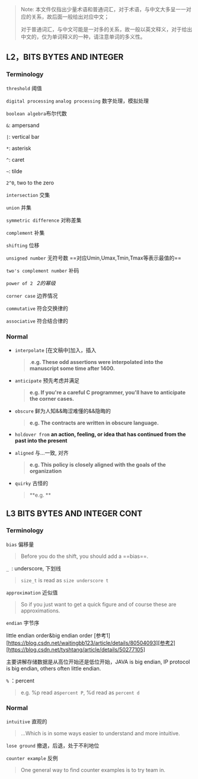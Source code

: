 > Note: 本文件仅指出少量术语和普通词汇，对于术语，与中文大多呈一一对应的关系，故后面一般给出对应中文；
>
> 对于普通词汇，与中文可能是一对多的关系，故一般以英文释义，对于给出中文的，仅为单词释义的一种，请注意单词的多义性。

## L2，BITS BYTES AND INTEGER

### Terminology

`threshold` 阈值

`digital processing` `analog processing` 数字处理，模拟处理

`boolean algebra`布尔代数

`&`: ampersand 

`|`:  vertical bar 

`*`: asterisk 

`^`: caret

`~`: tilde 

`2^0`, two to the zero

`intersection` 交集

`union` 并集

`symmetric difference` 对称差集

`complement` 补集

`shifting` 位移

`unsigned number` 无符号数  ==对应Umin,Umax,Tmin,Tmax等表示最值的==

`two's complement number` 补码

`power of 2 `     *2的幂级*

`corner case`   边界情况

`commutative` 符合交换律的

`associative` 符合结合律的





### Normal

- `interpolate` [在文稿中]加入，插入

  > .**e.g. These odd assertions were interpolated into the manuscript some time after 1400.**

- `anticipate` 预先考虑并满足 

  > **e.g. If you're a careful C programmer, you'll have to anticipate the corner cases.**

- `obscure`  鲜为人知&&晦涩难懂的&&隐晦的

  > **e.g. The contracts are written in obscure language.**

- `holdover from`  **an action, feeling, or idea that has continued from the past into the present**

- `aligned`  与...一致, 对齐

  > **e.g. This policy is closely aligned with the goals of the organization**

- `quirky`  古怪的

  > **e.g.  **



## L3  BITS BYTES AND INTEGER CONT

### Terminology

`bias` 偏移量

> Before you do the shift, you should add a ==bias==.

`_ `:  underscore, 下划线

> `size_t` is read as `size underscore t`

`approximation` 近似值

> So if you just want to get a quick  figure and of course these are approximations.

`endian`  字节序

little endian order&big endian order [参考1][https://blog.csdn.net/waitingbb123/article/details/80504093][参考2][https://blog.csdn.net/tyshtang/article/details/50277105]

主要讲解存储数据是从高位开始还是低位开始，JAVA is big endian, IP protocol is big endian, others often little endian.

`%` ：percent

> e.g. %p read as`percent P`, %d read as `percent d`

### Normal

`intuitive` 直观的  

> ...Which is in some ways easier to understand and more intuitive.

`lose ground` 撤退，后退，处于不利地位

`counter example` 反例

> One general way to find counter examples is to try team in.